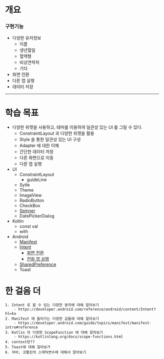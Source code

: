 # 개요

### 구현기능

- 다양한 유저정보
    - 이름
    - 생년월일
    - 혈액형
    - 비상연락처
    - 기타
- 화면 전환
- 다른 앱 실행
- 데이터 저장

---

# 학습 목표

- 다양한 위젯을 사용하고, 테마를 이용하여 일관성 있는 UI 를 그릴 수 있다.
    - ConstraintLayout 과 다양한 위젯을 활용
    - Style 을 통한 일관성 있는 UI 구성
    - Adapter 에 대한 이해
    - 간단한 데이터 저장
    - 다른 화면으로 이동
    - 다른 앱 실행
- UI
    - ConstraintLayout
        - guideLine
    - Sytle
    - Theme
    - ImageView
    - RadioButton
    - CheckBox
    - [Spinner](https://developer.android.com/guide/topics/ui/declaring-layout?hl=ko#AdapterViews)
    - DatePickerDialog
- Kotlin
    - const val
    - with
- Android
    - [Manifest](https://developer.android.com/guide/topics/manifest/manifest-intro)
    - [Intent](https://developer.android.com/guide/components/intents-filters?hl=ko)
        - [화면 전환](https://developer.android.com/training/basics/firstapp/starting-activity?hl=ko)
        - [전화 앱 실행](https://developer.android.com/guide/components/intents-common?hl=ko#DialPhone)
    - [SharedPreference](https://developer.android.com/training/data-storage/shared-preferences?hl=ko)
    - Toast


# 한 걸음 더

    1. Intent 로 할 수 있는 다양한 동작에 대해 알아보기
        - https://developer.android.com/reference/android/content/Intent?hl=ko
    2. Manifest 에 들어가는 다양한 값들에 대해 알아보기
        - https://developer.android.com/guide/topics/manifest/manifest-intro#reference
    3. Kotlin 의 다양한 ScopeFunction 에 대해 알아보기
        - https://kotlinlang.org/docs/scope-functions.html
    4. context란??
    5. Toast에 대해 알아보가
    6. 자바, 코틀린의 스태틱변수에 대해서 알아보기

